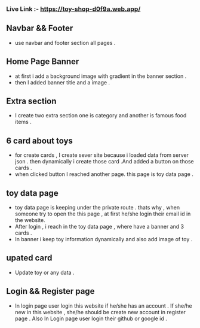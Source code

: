 ### Live Link :- https://toy-shop-d0f9a.web.app/


## Navbar && Footer
* use navbar and footer section all pages . 
## Home Page Banner
* at first i add a background image with gradient in the banner section .
* then I added banner title and  a image . 
## Extra section 
* I create two extra section one is category and another is famous food items .
## 6 card about toys
* for create cards , I create sever site because i loaded data from server json . then dynamically i create those card .And added a button on those cards .
* when clicked button I reached another page. this page is toy data page .
## toy data page
* toy data page is keeping under the private route . thats why , when someone try to open the this page , at first he/she login their email id in the website.
* After  login  , i reach in the toy data page , where have a banner and 3 cards . 
* In banner i keep toy  information dynamically  and also add  image of toy .
## upated card 
* Update toy or any data  .
## Login && Register page 
* In login page user login this website if he/she has an account . If she/he new in this website , she/he should be create new account in register page . Also In Login page user login their github or google id .